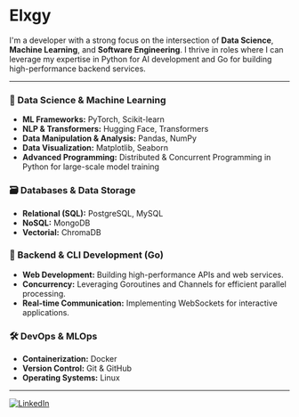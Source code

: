 # Elxgy

I'm a developer with a strong focus on the intersection of **Data Science**, **Machine Learning**, and **Software Engineering**. I thrive in roles where I can leverage my expertise in Python for AI development and Go for building high-performance backend services.

-------------

### 🧠 Data Science & Machine Learning
* **ML Frameworks:** PyTorch, Scikit-learn
* **NLP & Transformers:** Hugging Face, Transformers
* **Data Manipulation & Analysis:** Pandas, NumPy
* **Data Visualization:** Matplotlib, Seaborn
* **Advanced Programming:** Distributed & Concurrent Programming in Python for large-scale model training

### 🗃️ Databases & Data Storage
* **Relational (SQL):** PostgreSQL, MySQL
* **NoSQL:** MongoDB
* **Vectorial:** ChromaDB

### 🚀 Backend & CLI Development (Go)
* **Web Development:** Building high-performance APIs and web services.
* **Concurrency:** Leveraging Goroutines and Channels for efficient parallel processing.
* **Real-time Communication:** Implementing WebSockets for interactive applications.

### 🛠️ DevOps & MLOps
* **Containerization:** Docker
* **Version Control:** Git & GitHub
* **Operating Systems:** Linux


-------------

[![LinkedIn](https://img.shields.io/badge/LinkedIn-0077B5?style=flat&logo=linkedin&logoColor=white)](https://www.linkedin.com/in/bernardozg/)
